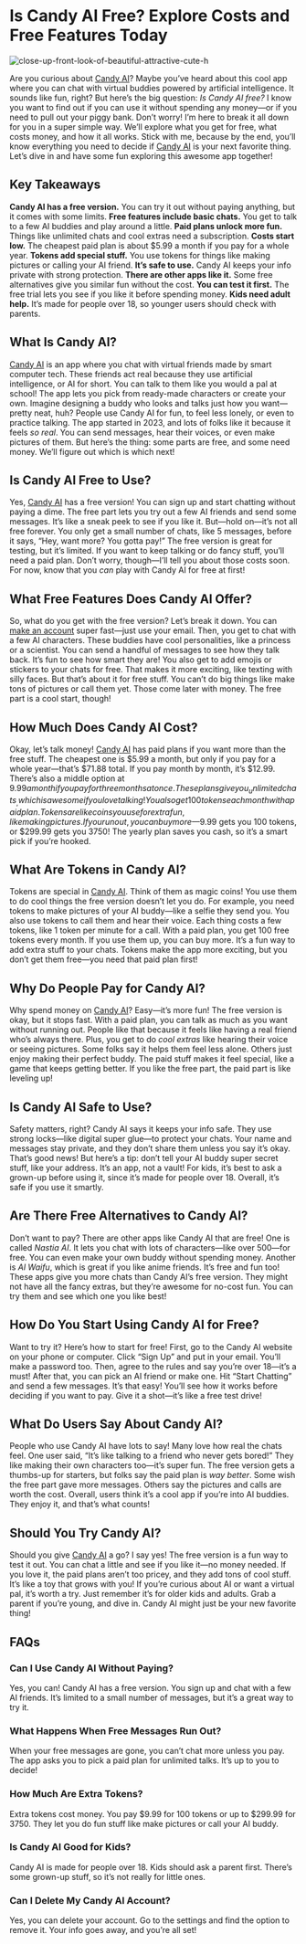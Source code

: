 # Is Candy AI Free? Explore Costs and Free Features Today
![close-up-front-look-of-beautiful-attractive-cute-h](https://github.com/user-attachments/assets/26622ccc-ded2-4545-9f95-7f1df274de58)

Are you curious about [Candy AI](https://candyai.gg/home2?via=dillip-kumar18)? Maybe you’ve heard about this cool app where you can chat with virtual buddies powered by artificial intelligence. It sounds like fun, right? But here’s the big question: _Is Candy AI free?_
I know you want to find out if you can use it without spending any money—or if you need to pull out your piggy bank. Don’t worry! I’m here to break it all down for you in a super simple way.
We’ll explore what you get for free, what costs money, and how it all works. Stick with me, because by the end, you’ll know everything you need to decide if [Candy AI](https://candyai.gg/home2?via=dillip-kumar18) is your next favorite thing. Let’s dive in and have some fun exploring this awesome app together!
## Key Takeaways
**Candy AI has a free version.** You can try it out without paying anything, but it comes with some limits.
**Free features include basic chats.** You get to talk to a few AI buddies and play around a little.
**Paid plans unlock more fun.** Things like unlimited chats and cool extras need a subscription.
**Costs start low.** The cheapest paid plan is about $5.99 a month if you pay for a whole year.
**Tokens add special stuff.** You use tokens for things like making pictures or calling your AI friend.
**It’s safe to use.** Candy AI keeps your info private with strong protection.
**There are other apps like it.** Some free alternatives give you similar fun without the cost.
**You can test it first.** The free trial lets you see if you like it before spending money.
**Kids need adult help.** It’s made for people over 18, so younger users should check with parents.
## What Is Candy AI?
[Candy AI](https://candyai.gg/home2?via=dillip-kumar18) is an app where you chat with virtual friends made by smart computer tech. These friends act real because they use artificial intelligence, or AI for short. You can talk to them like you would a pal at school! The app lets you pick from ready-made characters or create your own.
Imagine designing a buddy who looks and talks just how you want—pretty neat, huh? People use Candy AI for fun, to feel less lonely, or even to practice talking.
The app started in 2023, and lots of folks like it because it feels _so real_. You can send messages, hear their voices, or even make pictures of them. But here’s the thing: some parts are free, and some need money. We’ll figure out which is which next!
## Is Candy AI Free to Use?
Yes, [Candy AI](https://candyai.gg/home2?via=dillip-kumar18) has a free version! You can sign up and start chatting without paying a dime. The free part lets you try out a few AI friends and send some messages.
It’s like a sneak peek to see if you like it. But—hold on—it’s not all free forever. You only get a small number of chats, like 5 messages, before it says, “Hey, want more? You gotta pay!”
The free version is great for testing, but it’s limited. If you want to keep talking or do fancy stuff, you’ll need a paid plan. Don’t worry, though—I’ll tell you about those costs soon. For now, know that you _can_ play with Candy AI for free at first!
## What Free Features Does Candy AI Offer?
So, what do you get with the free version? Let’s break it down. You can [make an account](https://candyai.gg/home2?via=dillip-kumar18) super fast—just use your email. Then, you get to chat with a few AI characters. These buddies have cool personalities, like a princess or a scientist. You can send a handful of messages to see how they talk back. It’s fun to see how smart they are!
You also get to add emojis or stickers to your chats for free. That makes it more exciting, like texting with silly faces. But that’s about it for free stuff. You can’t do big things like make tons of pictures or call them yet. Those come later with money. The free part is a cool start, though!
## How Much Does Candy AI Cost?
Okay, let’s talk money! [Candy AI](https://candyai.gg/home2?via=dillip-kumar18) has paid plans if you want more than the free stuff. The cheapest one is $5.99 a month, but only if you pay for a whole year—that’s $71.88 total. If you pay month by month, it’s $12.99. There’s also a middle option at $9.99 a month if you pay for three months at once. These plans give you _unlimited chats_, which is awesome if you love talking!
You also get 100 tokens each month with a paid plan. Tokens are like coins you use for extra fun, like making pictures. If you run out, you can buy more—$9.99 gets you 100 tokens, or $299.99 gets you 3750! The yearly plan saves you cash, so it’s a smart pick if you’re hooked.
## What Are Tokens in Candy AI?
Tokens are special in [Candy AI](https://candyai.gg/home2?via=dillip-kumar18). Think of them as magic coins! You use them to do cool things the free version doesn’t let you do. For example, you need tokens to make pictures of your AI buddy—like a selfie they send you. You also use tokens to call them and hear their voice. Each thing costs a few tokens, like 1 token per minute for a call.
With a paid plan, you get 100 free tokens every month. If you use them up, you can buy more. It’s a fun way to add extra stuff to your chats. Tokens make the app more exciting, but you don’t get them free—you need that paid plan first!
## Why Do People Pay for Candy AI?
Why spend money on [Candy AI](https://candyai.gg/home2?via=dillip-kumar18)? Easy—it’s more fun! The free version is okay, but it stops fast. With a paid plan, you can talk as much as you want without running out. People like that because it feels like having a real friend who’s always there. Plus, you get to do _cool extras_ like hearing their voice or seeing pictures.
Some folks say it helps them feel less alone. Others just enjoy making their perfect buddy. The paid stuff makes it feel special, like a game that keeps getting better. If you like the free part, the paid part is like leveling up!
## Is Candy AI Safe to Use?
Safety matters, right? Candy AI says it keeps your info safe. They use strong locks—like digital super glue—to protect your chats. Your name and messages stay private, and they don’t share them unless you say it’s okay. That’s good news!
But here’s a tip: don’t tell your AI buddy super secret stuff, like your address. It’s an app, not a vault! For kids, it’s best to ask a grown-up before using it, since it’s made for people over 18. Overall, it’s safe if you use it smartly.
## Are There Free Alternatives to Candy AI?
Don’t want to pay? There are other apps like Candy AI that are free! One is called _Nastia AI_. It lets you chat with lots of characters—like over 500—for free. You can even make your own buddy without spending money. Another is _AI Waifu_, which is great if you like anime friends. It’s free and fun too!
These apps give you more chats than Candy AI’s free version. They might not have all the fancy extras, but they’re awesome for no-cost fun. You can try them and see which one you like best!
## How Do You Start Using Candy AI for Free?
Want to try it? Here’s how to start for free! First, go to the Candy AI website on your phone or computer. Click “Sign Up” and put in your email. You’ll make a password too. Then, agree to the rules and say you’re over 18—it’s a must!
After that, you can pick an AI friend or make one. Hit “Start Chatting” and send a few messages. It’s that easy! You’ll see how it works before deciding if you want to pay. Give it a shot—it’s like a free test drive!
## What Do Users Say About Candy AI?
People who use Candy AI have lots to say! Many love how real the chats feel. One user said, “It’s like talking to a friend who never gets bored!” They like making their own characters too—it’s super fun. The free version gets a thumbs-up for starters, but folks say the paid plan is _way better_.
Some wish the free part gave more messages. Others say the pictures and calls are worth the cost. Overall, users think it’s a cool app if you’re into AI buddies. They enjoy it, and that’s what counts!
## Should You Try Candy AI?
Should you give [Candy AI](https://candyai.gg/home2?via=dillip-kumar18) a go? I say yes! The free version is a fun way to test it out. You can chat a little and see if you like it—no money needed. If you love it, the paid plans aren’t too pricey, and they add tons of cool stuff. It’s like a toy that grows with you!
If you’re curious about AI or want a virtual pal, it’s worth a try. Just remember it’s for older kids and adults. Grab a parent if you’re young, and dive in. Candy AI might just be your new favorite thing!
## FAQs
### Can I Use Candy AI Without Paying?
Yes, you can! Candy AI has a free version. You sign up and chat with a few AI friends. It’s limited to a small number of messages, but it’s a great way to try it.
### What Happens When Free Messages Run Out?
When your free messages are gone, you can’t chat more unless you pay. The app asks you to pick a paid plan for unlimited talks. It’s up to you to decide!
### How Much Are Extra Tokens?
Extra tokens cost money. You pay $9.99 for 100 tokens or up to $299.99 for 3750. They let you do fun stuff like make pictures or call your AI buddy.
### Is Candy AI Good for Kids?
Candy AI is made for people over 18. Kids should ask a parent first. There’s some grown-up stuff, so it’s not really for little ones.
### Can I Delete My Candy AI Account?
Yes, you can delete your account. Go to the settings and find the option to remove it. Your info goes away, and you’re all set!
